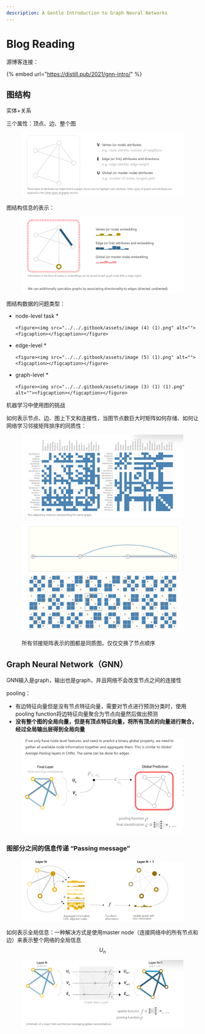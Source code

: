 ```yaml
---
description: A Gentle Introduction to Graph Neural Networks
---
```


# Blog Reading

源博客连接：

{% embed url="https://distill.pub/2021/gnn-intro/" %}



## 图结构

实体+关系

三个属性：顶点、边、整个图

<figure><img src="../../.gitbook/assets/image (5).png" alt=""><figcaption></figcaption></figure>

图结构信息的表示：

<figure><img src="../../.gitbook/assets/image (1) (1) (1).png" alt=""><figcaption></figcaption></figure>

图结构数据的问题类型：

* node-level task
  *

      <figure><img src="../../.gitbook/assets/image (4) (1).png" alt=""><figcaption></figcaption></figure>
* edge-level
  *

      <figure><img src="../../.gitbook/assets/image (5) (1).png" alt=""><figcaption></figcaption></figure>
* graph-level
  *

      <figure><img src="../../.gitbook/assets/image (3) (1) (1).png" alt=""><figcaption></figcaption></figure>



机器学习中使用图的挑战

如何表示节点、边、图上下文和连接性，当图节点数巨大时矩阵如何存储、如何让网络学习邻接矩阵排序的同质性：

<figure><img src="../../.gitbook/assets/image (6).png" alt=""><figcaption></figcaption></figure>

<figure><img src="../../.gitbook/assets/image (1) (1).png" alt=""><figcaption><p>所有邻接矩阵表示的图都是同质图，仅仅交换了节点顺序</p></figcaption></figure>

## Graph Neural Network（GNN）

GNN输入是graph，输出也是graph，并且网络不会改变节点之间的连接性

pooling：

* 有边特征向量但是没有节点特征向量，需要对节点进行预测分类时，使用pooling function将边特征向量聚合为节点向量然后做出预测
* **没有整个图的全局向量，但是有顶点特征向量，将所有顶点的向量进行聚合，经过全局输出层得到全局向量**

<figure><img src="../../.gitbook/assets/image (2) (1).png" alt=""><figcaption></figcaption></figure>

### 图部分之间的信息传递 “Passing message”



<figure><img src="../../.gitbook/assets/image (3) (1).png" alt=""><figcaption></figcaption></figure>

如何表示全局信息：一种解决方式是使用master node（连接网络中的所有节点和边）来表示整个网络的全局信息 $$U_n$$

<figure><img src="../../.gitbook/assets/image (4).png" alt=""><figcaption></figcaption></figure>





